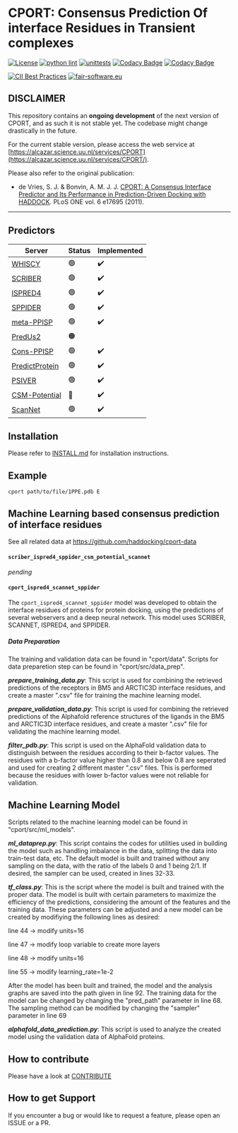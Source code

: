 # CPORT: Consensus Prediction Of interface Residues in Transient complexes

[![License](https://img.shields.io/badge/License-Apache_2.0-blue.svg)](https://opensource.org/licenses/Apache-2.0)
[![python lint](https://github.com/haddocking/cport/actions/workflows/lint.yml/badge.svg)](https://github.com/haddocking/cport/actions/workflows/lint.yml)
[![unittests](https://github.com/haddocking/cport/actions/workflows/unittests.yml/badge.svg)](https://github.com/haddocking/cport/actions/workflows/unittests.yml)
[![Codacy Badge](https://app.codacy.com/project/badge/Grade/c4dd6c7da85847e1832b9668beb6de31)](https://www.codacy.com/gh/haddocking/cport/dashboard?utm_source=github.com&utm_medium=referral&utm_content=haddocking/cport&utm_campaign=Badge_Grade)
[![Codacy Badge](https://app.codacy.com/project/badge/Coverage/c4dd6c7da85847e1832b9668beb6de31)](https://www.codacy.com/gh/haddocking/cport/dashboard?utm_source=github.com&utm_medium=referral&utm_content=haddocking/cport&utm_campaign=Badge_Coverage)

[![CII Best Practices](https://bestpractices.coreinfrastructure.org/projects/6074/badge)](https://bestpractices.coreinfrastructure.org/projects/6074)
[![fair-software.eu](https://img.shields.io/badge/fair--software.eu-%E2%97%8F%20%20%E2%97%8F%20%20%E2%97%8B%20%20%E2%97%8B%20%20%E2%97%8F-orange)](https://fair-software.eu)

## DISCLAIMER

This repository contains an **ongoing development** of the next version of CPORT, and as such it is not stable yet. The codebase might change drastically in the future.

For the current stable version, please access the web service at [https://alcazar.science.uu.nl/services/CPORT](https://alcazar.science.uu.nl/services/CPORT/).

Please also refer to the original publication:

- de Vries, S. J. & Bonvin, A. M. J. J. [CPORT: A Consensus Interface Predictor and Its Performance in Prediction-Driven Docking with HADDOCK](https://doi.org/10.1371/journal.pone.0017695). PLoS ONE vol. 6 e17695 (2011).

---

## Predictors

| Server                                                           | Status | Implemented |
| ---------------------------------------------------------------- | ------ | ----------- |
| [WHISCY](https://wenmr.science.uu.nl/whiscy/)                    | 🟢     | ✔️          |
| [SCRIBER](http://biomine.cs.vcu.edu/servers/SCRIBER/)            | 🟢     | ✔️          |
| [ISPRED4](https://ispred4.biocomp.unibo.it/ispred/default/index) | 🟢     | ✔️          |
| [SPPIDER](https://sppider.cchmc.org)                             | 🟢     | ✔️          |
| [meta-PPISP](https://pipe.rcc.fsu.edu/meta-ppisp.html)           | 🟢     | ✔️          |
| [PredUs2](http://honig.c2b2.columbia.edu/predus)                 | 🟠     |             |
| [Cons-PPISP](https://pipe.rcc.fsu.edu/ppisp.html)                | 🟢     | ✔️          |
| [PredictProtein](https://predictprotein.org)                     | 🟢     | ✔️          |
| [PSIVER](https://mizuguchilab.org/PSIVER/)                       | 🟢     | ✔️          |
| [CSM-Potential](http://biosig.unimelb.edu.au/csm_potential/)     | 🔴     | ✔️          |
| [ScanNet](http://bioinfo3d.cs.tau.ac.il/ScanNet/index_real.html) | 🟢     | ✔️          |

## Installation

Please refer to [INSTALL.md](INSTALL.md) for installation instructions.

## Example

```text
cport path/to/file/1PPE.pdb E
```

## Machine Learning based consensus prediction of interface residues

See all related data at https://github.com/haddocking/cport-data

#### `scriber_ispred4_sppider_csm_potential_scannet`

_pending_

#### `cport_ispred4_scannet_sppider`

The `cport_ispred4_scannet_sppider` model was developed to obtain the interface residues of proteins for protein docking, using the predictions of several webservers and a deep neural network. This model uses SCRIBER, SCANNET, ISPRED4, and SPPIDER.

##### Data Preparation

The training and validation data can be found in "cport/data".
Scripts for data preparetion step can be found in "cport/src/data_prep".

**_prepare_training_data.py_**: This script is used for combining the retrieved predictions of the receptors in BM5 and ARCTIC3D interface residues, and create a master ".csv" file for training the machine learning model.

**_prepare_validation_data.py_**: This script is used for combining the retrieved predictions of the Alphafold reference structures of the ligands in the BM5 and ARCTIC3D interface residues, and create a master ".csv" file for validating the machine learning model.

**_filter_pdb.py_**: This script is used on the AlphaFold validation data to distinguish between the residues according to their b-factor values. The residues with a b-factor value higher than 0.8 and below 0.8 are seperated and used for creating 2 different master ".csv" files. This is performed because the residues with lower b-factor values were not reliable for validation.

## Machine Learning Model

Scripts related to the machine learning model can be found in "cport/src/ml_models".

**_ml_dataprep.py_**: This script contains the codes for utilities used in building the model such as handling imbalance in the data, splitting the data into train-test data, etc. The default model is built and trained without any sampling on the data, with the ratio of the labels 0 and 1 being 2/1. If desired, the sampler can be used, created in lines 32-33.

**_tf_class.py_**: This is the script where the model is built and trained with the proper data.
The model is built with certain parameters to maximize the efficiency of the predictions, considering the amount of the features and the training data. These parameters can be adjusted and a new model can be created by modifiying the following lines as desired:

line 44 -> modify units=16

line 47 -> modify loop variable to create more layers

line 48 -> modify units=16

line 55 -> modify learning_rate=1e-2

After the model has been built and trained, the model and the analysis graphs are saved into the path given in line 92.
The training data for the model can be changed by changing the "pred_path" parameter in line 68.
The sampling method can be modified by changing the "sampler" parameter in line 69

**_alphafold_data_prediction.py_**: This script is used to analyze the created model using the validation data of AlphaFold proteins.

## How to contribute

Please have a look at [CONTRIBUTE](CONTRIBUTING.md)

## How to get Support

If you encounter a bug or would like to request a feature, please open an ISSUE or a PR.
